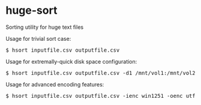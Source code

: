 # huge-sort
Sorting utility for huge text files

Usage for trivial sort case:
<pre>$ hsort inputfile.csv outputfile.csv</pre>

Usage for extremally-quick disk space configuration:
<pre>$ hsort inputfile.csv outputfile.csv -d1 /mnt/vol1:/mnt/vol2:/mnt/vol3</pre>

Usage for advanced encoding features:
<pre>$ hsort inputfile.csv outputfile.csv -ienc win1251 -oenc utf-8</pre>
